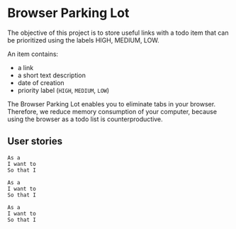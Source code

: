 # Browser Parking Lot

The objective of this project is to store useful links with a todo item that can be prioritized using the labels HIGH, MEDIUM, LOW.

An item contains:

- a link
- a short text description
- date of creation
- priority label (`HIGH`, `MEDIUM`, `LOW`)

The Browser Parking Lot enables you to eliminate tabs in your browser. Therefore, we reduce memory consumption of your computer, because using the browser as a todo list is counterproductive.

## User stories

```
As a
I want to
So that I

As a
I want to
So that I

As a
I want to
So that I
```
